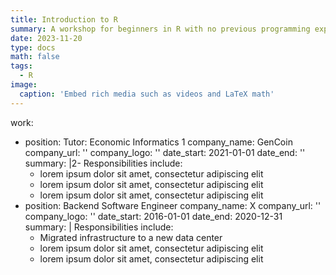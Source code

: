 ```yaml
---
title: Introduction to R
summary: A workshop for beginners in R with no previous programming experience
date: 2023-11-20
type: docs
math: false
tags:
  - R
image:
  caption: 'Embed rich media such as videos and LaTeX math'
---
```


work:
  - position: Tutor: Economic Informatics 1
    company_name: GenCoin
    company_url: ''
    company_logo: ''
    date_start: 2021-01-01
    date_end: ''
    summary: |2-
      Responsibilities include:
      - lorem ipsum dolor sit amet, consectetur adipiscing elit
      - lorem ipsum dolor sit amet, consectetur adipiscing elit
      - lorem ipsum dolor sit amet, consectetur adipiscing elit
  - position: Backend Software Engineer
    company_name: X
    company_url: ''
    company_logo: ''
    date_start: 2016-01-01
    date_end: 2020-12-31
    summary: |
      Responsibilities include:
      - Migrated infrastructure to a new data center
      - lorem ipsum dolor sit amet, consectetur adipiscing elit
      - lorem ipsum dolor sit amet, consectetur adipiscing elit
